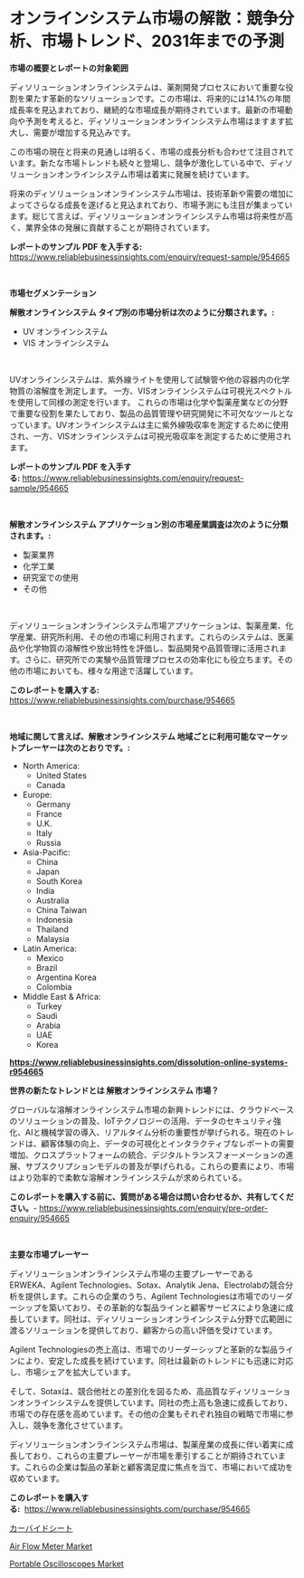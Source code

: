 <p><h1>オンラインシステム市場の解散：競争分析、市場トレンド、2031年までの予測</h1></p><p><strong>市場の概要とレポートの対象範囲</strong></p>
<p><p>ディソリューションオンラインシステムは、薬剤開発プロセスにおいて重要な役割を果たす革新的なソリューションです。この市場は、将来的には14.1%の年間成長率を見込まれており、継続的な市場成長が期待されています。最新の市場動向や予測を考えると、ディソリューションオンラインシステム市場はますます拡大し、需要が増加する見込みです。</p><p>この市場の現在と将来の見通しは明るく、市場の成長分析も合わせて注目されています。新たな市場トレンドも続々と登場し、競争が激化している中で、ディソリューションオンラインシステム市場は着実に発展を続けています。</p><p>将来のディソリューションオンラインシステム市場は、技術革新や需要の増加によってさらなる成長を遂げると見込まれており、市場予測にも注目が集まっています。総じて言えば、ディソリューションオンラインシステム市場は将来性が高く、業界全体の発展に貢献することが期待されています。</p></p>
<p><strong>レポートのサンプル PDF を入手する:</strong> <a href="https://www.reliablebusinessinsights.com/enquiry/request-sample/954665">https://www.reliablebusinessinsights.com/enquiry/request-sample/954665</a></p>
<p>&nbsp;</p>
<p><strong>市場セグメンテーション</strong></p>
<p><strong>解散オンラインシステム タイプ別の市場分析は次のように分類されます。:</strong></p>
<p><ul><li>UV オンラインシステム</li><li>VIS オンラインシステム</li></ul></p>
<p>&nbsp;</p>
<p><p>UVオンラインシステムは、紫外線ライトを使用して試験管や他の容器内の化学物質の溶解度を測定します。 一方、VISオンラインシステムは可視光スペクトルを使用して同様の測定を行います。 これらの市場は化学や製薬産業などの分野で重要な役割を果たしており、製品の品質管理や研究開発に不可欠なツールとなっています。UVオンラインシステムは主に紫外線吸収率を測定するために使用され、一方、VISオンラインシステムは可視光吸収率を測定するために使用されます。</p></p>
<p><strong>レポートのサンプル PDF を入手する:</strong>&nbsp;<a href="https://www.reliablebusinessinsights.com/enquiry/request-sample/954665">https://www.reliablebusinessinsights.com/enquiry/request-sample/954665</a></p>
<p>&nbsp;</p>
<p><strong> 解散オンラインシステム アプリケーション別の市場産業調査は次のように分類されます。:</strong></p>
<p><ul><li>製薬業界</li><li>化学工業</li><li>研究室での使用</li><li>その他</li></ul></p>
<p>&nbsp;</p>
<p><p>ディソリューションオンラインシステム市場アプリケーションは、製薬産業、化学産業、研究所利用、その他の市場に利用されます。これらのシステムは、医薬品や化学物質の溶解性や放出特性を評価し、製品開発や品質管理に活用されます。さらに、研究所での実験や品質管理プロセスの効率化にも役立ちます。その他の市場においても、様々な用途で活躍しています。</p></p>
<p><strong>このレポートを購入する:</strong>&nbsp; <a href="https://www.reliablebusinessinsights.com/purchase/954665">https://www.reliablebusinessinsights.com/purchase/954665</a></p>
<p>&nbsp;</p>
<p><strong>地域に関して言えば、解散オンラインシステム 地域ごとに利用可能なマーケットプレーヤーは次のとおりです。:</strong></p>
<p><ul>
    <li>
        North America:
        <ul>
            <li>United States</li>
            <li>Canada</li>
        </ul>
    </li>
    <li>
        Europe:
        <ul>
            <li>Germany</li>
            <li>France</li>
            <li>U.K.</li>
            <li>Italy</li>
            <li>Russia</li>
        </ul>
    </li>
    <li>
        Asia-Pacific:
        <ul>
            <li>China</li>
            <li>Japan</li>
            <li>South Korea</li>
            <li>India</li>
            <li>Australia</li>
            <li>China Taiwan</li>
            <li>Indonesia</li>
            <li>Thailand</li>
            <li>Malaysia</li>
        </ul>
    </li>
    <li>
        Latin America:
        <ul>
            <li>Mexico</li>
            <li>Brazil</li>
            <li>Argentina Korea</li>
            <li>Colombia</li>
        </ul>
    </li>
    <li>
        Middle East & Africa:
        <ul>
            <li>Turkey</li>
            <li>Saudi</li>
            <li>Arabia</li>
            <li>UAE</li>
            <li>Korea</li>
        </ul>
    </li>
    </ul></p>
<p><strong><a href="https://www.reliablebusinessinsights.com/dissolution-online-systems-r954665">https://www.reliablebusinessinsights.com/dissolution-online-systems-r954665</a></strong>&nbsp;</p>
<p><strong>世界の新たなトレンドとは 解散オンラインシステム 市場？</strong></p>
<p><p>グローバルな溶解オンラインシステム市場の新興トレンドには、クラウドベースのソリューションの普及、IoTテクノロジーの活用、データのセキュリティ強化、AIと機械学習の導入、リアルタイム分析の重要性が挙げられる。現在のトレンドは、顧客体験の向上、データの可視化とインタラクティブなレポートの需要増加、クロスプラットフォームの統合、デジタルトランスフォーメーションの進展、サブスクリプションモデルの普及が挙げられる。これらの要素により、市場はより効率的で柔軟な溶解オンラインシステムが求められている。</p></p>
<p><strong>このレポートを購入する前に、質問がある場合は問い合わせるか、共有してください。</strong>- <a href="https://www.reliablebusinessinsights.com/enquiry/pre-order-enquiry/954665">https://www.reliablebusinessinsights.com/enquiry/pre-order-enquiry/954665</a></p>
<p>&nbsp;</p>
<p><strong>主要な市場プレーヤー</strong></p>
<p><p>ディソリューションオンラインシステム市場の主要プレーヤーであるERWEKA、Agilent Technologies、Sotax、Analytik Jena、Electrolabの競合分析を提供します。これらの企業のうち、Agilent Technologiesは市場でのリーダーシップを築いており、その革新的な製品ラインと顧客サービスにより急速に成長しています。同社は、ディソリューションオンラインシステム分野で広範囲に渡るソリューションを提供しており、顧客からの高い評価を受けています。</p><p>Agilent Technologiesの売上高は、市場でのリーダーシップと革新的な製品ラインにより、安定した成長を続けています。同社は最新のトレンドにも迅速に対応し、市場シェアを拡大しています。</p><p>そして、Sotaxは、競合他社との差別化を図るため、高品質なディソリューションオンラインシステムを提供しています。同社の売上高も急速に成長しており、市場での存在感を高めています。その他の企業もそれぞれ独自の戦略で市場に参入し、競争を激化させています。</p><p>ディソリューションオンラインシステム市場は、製薬産業の成長に伴い着実に成長しており、これらの主要プレーヤーが市場を牽引することが期待されています。これらの企業は製品の革新と顧客満足度に焦点を当て、市場において成功を収めています。</p></p>
<p><strong>このレポートを購入する:</strong>&nbsp;&nbsp;<a href="https://www.reliablebusinessinsights.com/purchase/954665">https://www.reliablebusinessinsights.com/purchase/954665</a></p>
<p><p><a href="https://medium.com/@charityrice70/%E3%82%AB%E3%83%BC%E3%83%90%E3%82%A4%E3%83%89%E3%82%B7%E3%83%BC%E3%83%88%E3%81%AE%E5%B8%82%E5%A0%B4%E5%88%86%E6%9E%90-%E3%81%9D%E3%81%AEcagr-%E5%B8%82%E5%A0%B4%E3%82%BB%E3%82%B0%E3%83%A1%E3%83%B3%E3%83%86%E3%83%BC%E3%82%B7%E3%83%A7%E3%83%B3-%E3%81%8A%E3%82%88%E3%81%B3%E3%82%B0%E3%83%AD%E3%83%BC%E3%83%90%E3%83%AB%E7%94%A3%E6%A5%AD%E6%A6%82%E8%A6%81-5346ad6e099b">カーバイドシート</a></p><p><a href="https://view.publitas.com/reportprime-1/analyzing-air-flow-meter-market-global-industry-perspective-and-forecast-2024-to-2031/">Air Flow Meter Market</a></p><p><a href="https://view.publitas.com/reportprime-1/analyzing-portable-oscilloscopes-market-global-industry-perspective-and-forecast-2024-to-2031/">Portable Oscilloscopes Market</a></p></p>